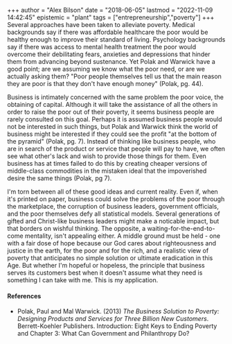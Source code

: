 +++
author = "Alex Bilson"
date = "2018-06-05"
lastmod = "2022-11-09 14:42:45"
epistemic = "plant"
tags = ["entrepreneurship","poverty"]
+++
Several approaches have been taken to alleviate poverty. Medical backgrounds say if there was affordable healthcare the poor would be healthy enough to improve their standard of living. Psychology backgrounds say if there was access to mental health treatment the poor would overcome their debilitating fears, anxieties and depressions that hinder them from advancing beyond sustenance. Yet Polak and Warwick have a good point; are we assuming we know what the poor need, or are we actually asking them? "Poor people themselves tell us that the main reason they are poor is that they don't have enough money" (Polak, pg. 44).

Business is intimately concerned with the same problem the poor voice, the obtaining of capital. Although it will take the assistance of all the others in order to raise the poor out of their poverty, it seems business people are rarely consulted on this goal. Perhaps it is assumed business people would not be interested in such things, but Polak and Warwick think the world of business might be interested if they could see the profit "at the bottom of the pyramid" (Polak, pg. 7). Instead of thinking like business people, who are in search of the product or service that people will pay to have, we often see what other's lack and wish to provide those things for them. Even business has at times failed to do this by creating cheaper versions of middle-class commodities in the mistaken ideal that the impoverished desire the same things (Polak, pg 7).

I'm torn between all of these good ideas and current reality. Even if, when it's printed on paper, business could solve the problems of the poor through the marketplace, the corruption of business leaders, government officials, and the poor themselves defy all statistical models. Several generations of gifted and Christ-like business leaders might make a noticable impact, but that borders on wishful thinking. The opposite, a waiting-for-the-end-to-come mentality, isn't appealing either. A middle ground must be held - one with a fair dose of hope because our God cares about righteousness and justice in the earth, for the poor and for the rich, and a realistic view of poverty that anticipates no simple solution or ultimate eradication in this Age. But whether I'm hopeful or hopeless, the principle that business serves its customers best when it doesn't assume what they need is something I can take with me. This is my application.

#### References

- Polak, Paul and Mal Warwick. (2013) _The Business Solution to Poverty: Designing Products and Services for Three Billion New Customers_. Berrett-Koehler Publishers. Introduction: Eight Keys to Ending Poverty and Chapter 3: What Can Government and Philanthropy Do?

